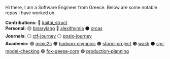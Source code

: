 Hi there, I am a Software Engineer from Greece. Below are some notable repos I have worked on.

**Contributions:** :red_circle: [kaitai_struct](https://github.com/kaitai-io/kaitai_struct)  
**Personal:** :yellow_circle: [binarylang](https://github.com/sealmove/binarylang)
:large_blue_circle: [alexithymia](https://github.com/sealmove/alexithymia)
:black_circle: [orcas](https://github.com/sealmove/orcas)  
**Journals:** :white_circle: [ctf-journey](https://github.com/sealmove/ctf-journey)
:white_circle: [posix-journey](https://github.com/sealmove/posix-journey)  
**Academic:** :green_circle: [minic2c](https://github.com/sealmove/minic2c)
:orange_circle: [hadoop-olympics](https://github.com/sealmove/hadoop-olympics)
:orange_circle: [storm-project](https://github.com/Circe-s-House/storm-project)
:orange_circle: [wash](https://github.com/nplatis-courses-uop/project-mandalas-giannopoulos)
:black_circle: [sip-model-checking](https://github.com/sealmove/sip-model-checking)
:purple_circle: [fox-geese-corn](https://github.com/sealmove/fox-geese-corn)
:purple_circle: [production-planning](https://github.com/sealmove/production-planning)

